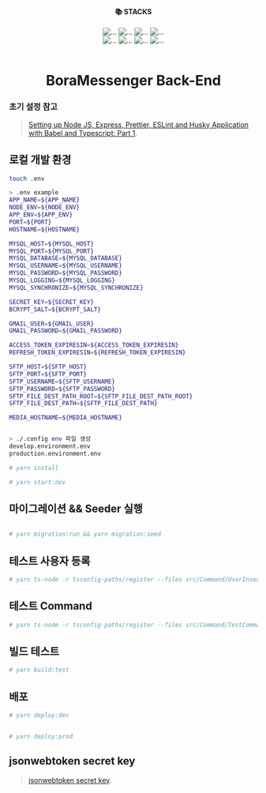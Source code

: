 <div align="center">
<div style="text-align: center;"><h4>📚 STACKS</h4></div>


<div style="text-align: center;">
<img src="https://img.shields.io/badge/javascript-F7DF1E?style=for-the-badge&logo=javascript&logoColor=black" alt="...">
<img src="https://img.shields.io/badge/nodedotjs-61DAFB?style=for-the-badge&logo=nodedotjs&logoColor=black" alt="...">
<img src="https://img.shields.io/badge/typescript-1572B6?style=for-the-badge&logo=typescript&logoColor=black" alt="...">
<img src="https://img.shields.io/badge/express-1572B6?style=for-the-badge&logo=express&logoColor=black" alt="...">
<br />
<img src="https://img.shields.io/badge/socket.io-1572B6?style=for-the-badge&logo=socket.io&logoColor=white" alt="...">
<img src="https://img.shields.io/badge/typeorm-1572B6?style=for-the-badge&logo=quora&logoColor=white" alt="...">
<img src="https://img.shields.io/badge/mysql-1572B6?style=for-the-badge&logo=mysql&logoColor=black" alt="...">
<img src="https://img.shields.io/badge/babel-1572B6?style=for-the-badge&logo=babel&logoColor=black" alt="...">

<br />
</div>
<br />

<div style="text-align: center;">
    <h1 style="text-align: center;">BoraMessenger Back-End</h1>
</div>
</div>

### 초기 설정 참고

> [Setting up Node JS, Express, Prettier, ESLint and Husky Application with Babel and Typescript: Part 1](https://dev.to/mkabumattar/setting-up-node-js-express-prettier-eslint-and-husky-application-with-babel-and-typescript-part-1-2ple).

## 로컬 개발 환경

```bash
touch .env

> .env example
APP_NAME=${APP_NAME}
NODE_ENV=${NODE_ENV}
APP_ENV=${APP_ENV}
PORT=${PORT}
HOSTNAME=${HOSTNAME}

MYSQL_HOST=${MYSQL_HOST}
MYSQL_PORT=${MYSQL_PORT}
MYSQL_DATABASE=${MYSQL_DATABASE}
MYSQL_USERNAME=${MYSQL_USERNAME}
MYSQL_PASSWORD=${MYSQL_PASSWORD}
MYSQL_LOGGING=${MYSQL_LOGGING}
MYSQL_SYNCHRONIZE=${MYSQL_SYNCHRONIZE}

SECRET_KEY=${SECRET_KEY}
BCRYPT_SALT=${BCRYPT_SALT}

GMAIL_USER=${GMAIL_USER}
GMAIL_PASSWORD=${GMAIL_PASSWORD}

ACCESS_TOKEN_EXPIRESIN=${ACCESS_TOKEN_EXPIRESIN}
REFRESH_TOKEN_EXPIRESIN=${REFRESH_TOKEN_EXPIRESIN}

SFTP_HOST=${SFTP_HOST}
SFTP_PORT=${SFTP_PORT}
SFTP_USERNAME=${SFTP_USERNAME}
SFTP_PASSWORD=${SFTP_PASSWORD}
SFTP_FILE_DEST_PATH_ROOT=${SFTP_FILE_DEST_PATH_ROOT}
SFTP_FILE_DEST_PATH=${SFTP_FILE_DEST_PATH}

MEDIA_HOSTNAME=${MEDIA_HOSTNAME}


> ./.config env 파일 생성
develop.environment.env
production.environment.env

# yarn install

# yarn start:dev
```

## 마이그레이션 && Seeder 실행

```bash

# yarn migration:run && yarn migration:seed

```

## 테스트 사용자 등록

```bash
# yarn ts-node -r tsconfig-paths/register --files src/Command/UserInsert.ts -e ts
```

## 테스트 Command

```bash
# yarn ts-node -r tsconfig-paths/register --files src/Command/TestCommand.ts -e ts
```

## 빌드 테스트

```bash
# yarn build:test 
```

## 배포

```bash
# yarn deploy:dev


# yarn deploy:prod
```

## jsonwebtoken secret key

> [jsonwebtoken secret key](https://www.grc.com/passwords.htm).

